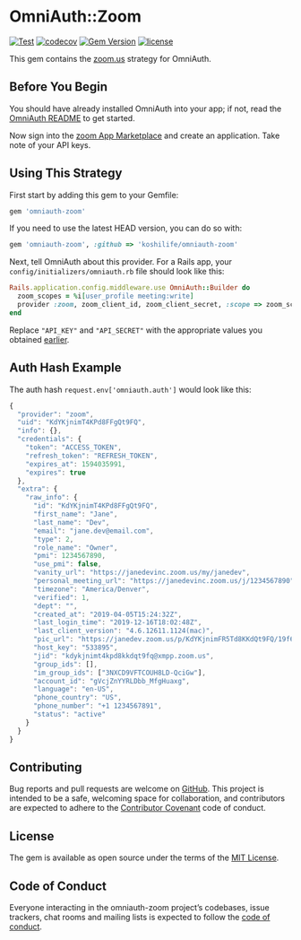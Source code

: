 # OmniAuth::Zoom

[![Test](https://github.com/koshilife/omniauth-zoom/workflows/Test/badge.svg)](https://github.com/koshilife/omniauth-zoom/actions?query=workflow%3ATest)
[![codecov](https://codecov.io/gh/koshilife/omniauth-zoom/branch/master/graph/badge.svg)](https://codecov.io/gh/koshilife/omniauth-zoom)
[![Gem Version](https://badge.fury.io/rb/omniauth-zoom.svg)](http://badge.fury.io/rb/omniauth-zoom)
[![license](https://img.shields.io/github/license/koshilife/omniauth-zoom)](https://github.com/koshilife/omniauth-zoom/blob/master/LICENSE.txt)

This gem contains the [zoom.us](https://zoom.us/) strategy for OmniAuth.

## Before You Begin

You should have already installed OmniAuth into your app; if not, read the [OmniAuth README](https://github.com/intridea/omniauth) to get started.

Now sign into the [zoom App Marketplace](https://marketplace.zoom.us/docs/guides) and create an application. Take note of your API keys.

## Using This Strategy

First start by adding this gem to your Gemfile:

```ruby
gem 'omniauth-zoom'
```

If you need to use the latest HEAD version, you can do so with:

```ruby
gem 'omniauth-zoom', :github => 'koshilife/omniauth-zoom'
```

Next, tell OmniAuth about this provider. For a Rails app, your `config/initializers/omniauth.rb` file should look like this:

```ruby
Rails.application.config.middleware.use OmniAuth::Builder do
  zoom_scopes = %i[user_profile meeting:write]
  provider :zoom, zoom_client_id, zoom_client_secret, :scope => zoom_scopes.join(',')
end
```

Replace `"API_KEY"` and `"API_SECRET"` with the appropriate values you obtained [earlier](https://marketplace.zoom.us/user/build).

## Auth Hash Example

The auth hash `request.env['omniauth.auth']` would look like this:

```js
{
  "provider": "zoom",
  "uid": "KdYKjnimT4KPd8FFgQt9FQ",
  "info": {},
  "credentials": {
    "token": "ACCESS_TOKEN",
    "refresh_token": "REFRESH_TOKEN",
    "expires_at": 1594035991,
    "expires": true
  },
  "extra": {
    "raw_info": {
      "id": "KdYKjnimT4KPd8FFgQt9FQ",
      "first_name": "Jane",
      "last_name": "Dev",
      "email": "jane.dev@email.com",
      "type": 2,
      "role_name": "Owner",
      "pmi": 1234567890,
      "use_pmi": false,
      "vanity_url": "https://janedevinc.zoom.us/my/janedev",
      "personal_meeting_url": "https://janedevinc.zoom.us/j/1234567890",
      "timezone": "America/Denver",
      "verified": 1,
      "dept": "",
      "created_at": "2019-04-05T15:24:32Z",
      "last_login_time": "2019-12-16T18:02:48Z",
      "last_client_version": "4.6.12611.1124(mac)",
      "pic_url": "https://janedev.zoom.us/p/KdYKjnimFR5Td8KKdQt9FQ/19f6430f-ca72-4154-8998-ede6be4542c7-837",
      "host_key": "533895",
      "jid": "kdykjnimt4kpd8kkdqt9fq@xmpp.zoom.us",
      "group_ids": [],
      "im_group_ids": ["3NXCD9VFTCOUH8LD-QciGw"],
      "account_id": "gVcjZnYYRLDbb_MfgHuaxg",
      "language": "en-US",
      "phone_country": "US",
      "phone_number": "+1 1234567891",
      "status": "active"
    }
  }
}
```

## Contributing

Bug reports and pull requests are welcome on [GitHub](https://github.com/koshilife/omniauth-zoom). This project is intended to be a safe, welcoming space for collaboration, and contributors are expected to adhere to the [Contributor Covenant](http://contributor-covenant.org) code of conduct.

## License

The gem is available as open source under the terms of the [MIT License](https://opensource.org/licenses/MIT).

## Code of Conduct

Everyone interacting in the omniauth-zoom project’s codebases, issue trackers, chat rooms and mailing lists is expected to follow the [code of conduct](https://github.com/koshilife/omniauth-zoom/blob/master/CODE_OF_CONDUCT.md).

